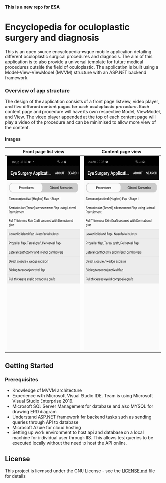 **This is a new repo for ESA**
# Encyclopedia for oculoplastic surgery and diagnosis
This is an open source encyclopedia-esque mobile application detailing different oculoplastic surgical procedures and diagnosis. The aim of this application is to also provide a universal template for future medical procedures outside the field of oculoplastic. The application is built using a Model-View-ViewModel (MVVM) structure with an ASP.NET backend framework.

### Overview of app structure
The design of the application consists of a front page listview, video player, and five different content pages for each oculoplastic procedure. Each content page and procedure will have its own respective Model, ViewModel, and View. The video player appended at the top of each content page will play a video of the procedure and can be minimised to allow more view of the content. 

#### Images
Front page list view  | Content page view
--------------------- | ------------------
<img src="https://github.com/jasonwenlee/ESA_P2/blob/readme/images/gif1.gif" width="314" height="628"> | <img src="https://github.com/jasonwenlee/ESA_P2/blob/readme/images/gif3.gif" width="314" height="628">

## Getting Started
### Prerequisites
* Knowledge of MVVM architecture
* Experience with Microsoft Visual Studio IDE. Team is using Microsoft Visual Studio Enterprise 2019.
* Microsoft SQL Server Management for database and also MYSQL for drawing ERD diagram
* Understand ASP.NET framework for backend tasks such as sending queries through API to database
* Microsoft Azure for cloud hosting
* Setting up work environment to host api and database on a local machine for individual user through IIS. This allows test queries to be executed locally without the need to host the API online. 

## License
This project is licensed under the GNU License - see the [LICENSE.md](LICENSE) file for details
